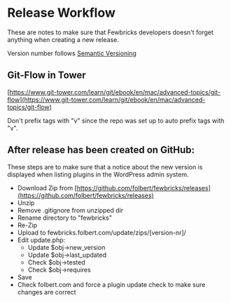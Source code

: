 # Release Workflow
These are notes to make sure that Fewbricks developers doesn't forget anything when creating a new release. 

Version number follows [Semantic Versioning](http://semver.org/)

## Git-Flow in Tower
[https://www.git-tower.com/learn/git/ebook/en/mac/advanced-topics/git-flow](https://www.git-tower.com/learn/git/ebook/en/mac/advanced-topics/git-flow)

Don't prefix tags with "v" since the repo was set up to auto prefix tags with "v".

## After release has been created on GitHub:

These steps are to make sure that a notice about the new version is displayed when listing plugins in the WordPress admin system.

* Download Zip from [https://github.com/folbert/fewbricks/releases](https://github.com/folbert/fewbricks/releases)
* Unzip
* Remove .gitignore from unzipped dir
* Rename directory to "fewbricks" 
* Re-Zip
* Upload to fewbricks.folbert.com/update/zips/[version-nr]/
* Edit update.php:
    *  Update $obj->new_version
    * Update $obj->last_updated
    * Check $obj->tested
    * Check $obj->requires
* Save
* Check folbert.com and force a plugin update check to make sure changes are correct